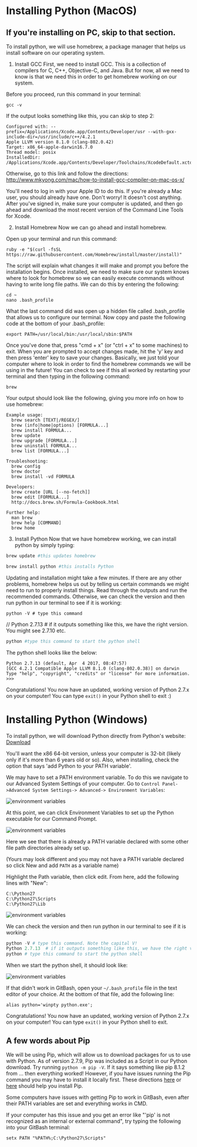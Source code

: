 # Installing Python (MacOS)
## If you're installing on PC, skip to that section.

To install python, we will use homebrew, a package manager that helps us install software on our operating system.

1. Install GCC
First, we need to install GCC. This is a collection of compilers for C, C++, Objective-C, and Java. But for now, all we need to know is that we need this in order to get homebrew working on our system.

Before you proceed, run this command in your terminal:
```
gcc -v
```
If the output looks something like this, you can skip to step 2:

```
Configured with: --prefix=/Applications/Xcode.app/Contents/Developer/usr --with-gxx-include-dir=/usr/include/c++/4.2.1
Apple LLVM version 8.1.0 (clang-802.0.42)
Target: x86_64-apple-darwin16.7.0
Thread model: posix
InstalledDir: /Applications/Xcode.app/Contents/Developer/Toolchains/XcodeDefault.xctoolchain/usr/bin
```

Otherwise, go to this link and follow the directions:  http://www.mkyong.com/mac/how-to-install-gcc-compiler-on-mac-os-x/

You'll need to log in with your Apple ID to do this. If you're already a Mac user, you should already have one. Don't worry! It doesn't cost anything. After you've signed in, make sure your computer is updated, and then go ahead and download the most recent version of the Command Line Tools for Xcode.

2. Install Homebrew
Now we can go ahead and install homebrew.

Open up your terminal and run this command:

```
ruby -e "$(curl -fsSL https://raw.githubusercontent.com/Homebrew/install/master/install)"
```
The script will explain what changes it will make and prompt you before the installation begins. Once installed, we need to make sure our system knows where to look for homebrew so we can easily execute commands without having to write long file paths. We can do this by entering the following:

```
cd ~
nano .bash_profile
```

What the last command did was open up a hidden file called .bash_profile that allows us to configure our terminal. Now copy and paste the following code at the bottom of your .bash_profile:

```
export PATH=/usr/local/bin:/usr/local/sbin:$PATH
```

Once you've done that, press "cmd + x" (or "ctrl + x" to some machines) to exit. When you are prompted to accept changes made, hit the 'y' key and then press 'enter' key to save your changes. Basically, we just told your computer where to look in order to find the homebrew commands we will be using in the future! You can check to see if this all worked by restarting your terminal and then typing in the following command:

```
brew
```
Your output should look like the following, giving you more info on how to use homebrew:

```
Example usage:
  brew search [TEXT|/REGEX/]
  brew (info|home|options) [FORMULA...]
  brew install FORMULA...
  brew update
  brew upgrade [FORMULA...]
  brew uninstall FORMULA...
  brew list [FORMULA...]

Troubleshooting:
  brew config
  brew doctor
  brew install -vd FORMULA

Developers:
  brew create [URL [--no-fetch]]
  brew edit [FORMULA...]
  http://docs.brew.sh/Formula-Cookbook.html

Further help:
  man brew
  brew help [COMMAND]
  brew home
```

3. Install Python
Now that we have homebrew working, we can install python by simply typing:

```python
brew update #this updates homebrew

brew install python #this installs Python
```

Updating and installation might take a few minutes. If there are any other problems, homebrew helps us out by telling us certain commands we might need to run to properly install things. Read through the outputs and run the recommended commands. Otherwise, we can check the version and then run python in our terminal to see if it is working:

```
python -V # type this command
```

// Python 2.7.13  # if it outputs something like this, we have the right version. You might see 2.7.10 etc.

```python
python #type this command to start the python shell
```

The python shell looks like the below:

```
Python 2.7.13 (default, Apr  4 2017, 08:47:57)
[GCC 4.2.1 Compatible Apple LLVM 8.1.0 (clang-802.0.38)] on darwin
Type "help", "copyright", "credits" or "license" for more information.
>>>
```


Congratulations! You now have an updated, working version of Python 2.7.x on your computer! You can type `exit()` in your Python shell to exit :)


# Installing Python (Windows)

To install python, we will download Python directly from Python's website: [Download](https://www.python.org/downloads/release/python-2713/)

You'll want the x86 64-bit version, unless your computer is 32-bit (likely only if it's more than 6 years old or so). Also, when installing, check the option that says 'add Python to your PATH variable'.


We may have to set a PATH environment variable. To do this we navigate to our Advanced System Settings of your computer. Go to `Control Panel->Advanced System Settings-> Advanced-> Environment Variables`:

![environment variables](windows1.PNG)

At this point, we can click Environment Variables to set up the Python executable for our Command Prompt.

![environment variables](windows2.PNG)


Here we see that there is already a PATH variable declared with some other file path directories already set up.

(Yours may look different and you may not have a PATH variable declared so click New and add `PATH` as a variable name)

Highlight the Path variable, then click edit. From here, add the following lines with "New":

```
C:\Python27
C:\Python27\Scripts
C:\Python27\Lib
```

![environment variables](windows3.png)


We can check the version and then run python in our terminal to see if it is working:

```python
python -V # type this command. Note the capital V!
Python 2.7.13  # if it outputs something like this, we have the right version. You might see 2.7.10 etc.
python # type this command to start the python shell
```

When we start the python shell, it should look like:

![environment variables](windows4.png)

If that didn't work in GitBash, open your `~/.bash_profile` file in the text editor of your choice. At the bottom of that file, add the following line:

`alias python='winpty python.exe';`

Congratulations! You now have an updated, working version of Python 2.7.x on your computer! You can type `exit()` in your Python shell to exit.

## A few words about Pip

We will be using Pip, which will allow us to download packages for us to use with Python. As of version 2.7.9, Pip was included as a Script in our Python download. Try running `python -m pip -V`. If it says something like pip 8.1.2 from ... then everything worked! However, if you have issues running the Pip command you may have to install it locally first. These directions [here](https://pip.pypa.io/en/latest/installing/) or [here](https://stackoverflow.com/questions/4750806/how-do-i-install-pip-on-windows) should help you install Pip.

Some computers have issues with getting Pip to work in GitBash, even after their PATH variables are set and everything works in CMD.

If your computer has this issue and you get an error like "'pip' is not recognized as an internal or external command", try typing the following into your GitBash terminal:

  `setx PATH "%PATH%;C:\Python27\Scripts"`
